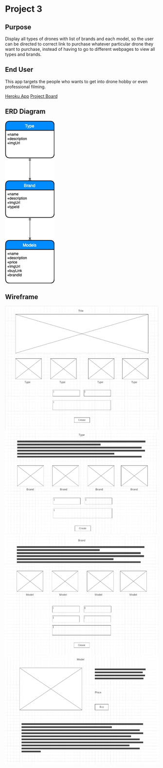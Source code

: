 # Project 3

## Purpose
 Display all types of drones with list of brands and each model, so the user
 can be directed to correct link to purchase whatever particular drone they want to purchase, instead of having to go to different webpages to view all types and brands.

## End User
This app targets the people who wants to get into drone hobby or even professional filming. 

<a href="https://stormy-bastion-82943.herokuapp.com/">Heroku App</a>
<a href="https://git.generalassemb.ly/vithusan/SEI24-PROJECT3/projects/1">Project Board</a>


## ERD Diagram
!['Erd Diagram'](client/src/image/project3_ERD.jpg)

## Wireframe
!['wireframe1'](client/src/image/wireframe1.png)
!['wireframe2'](client/src/image/wireframe2.png)
!['wireframe3'](client/src/image/wireframe3.png)
!['wireframe4'](client/src/image/wireframe4.png)

